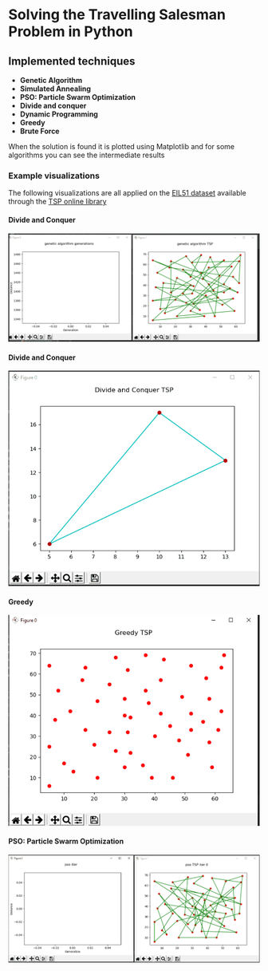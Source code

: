 Solving the Travelling Salesman Problem in Python 
===================
## Implemented techniques
* __Genetic Algorithm__
* __Simulated Annealing__
* __PSO: Particle Swarm Optimization__
* __Divide and conquer__
* __Dynamic Programming__
* __Greedy__
* __Brute Force__

When the solution is found it is plotted using Matplotlib and for some algorithms you can see the intermediate results  

### Example visualizations
The following visualizations are all applied on the [EIL51 dataset](http://elib.zib.de/pub/mp-testdata/tsp/tsplib/tsp/eil101.tsp)
available through the [TSP online library](http://elib.zib.de/pub/mp-testdata/tsp/tsplib/tsplib.html)
#### Divide and Conquer
![Genetic Algorithm](doc/images/genetic51_2.gif "Genetic Algorithm")
#### Divide and Conquer
![Divide and Conquer](doc/images/divide_and_conquer_51.gif "Divide and Conquer")
#### Greedy
![Greedy](doc/images/greedy_51.gif "Greedy")
#### PSO: Particle Swarm Optimization
![Particle Swarm Optimization](doc/images/pso_51.gif "Particle Swarm Optimization")
